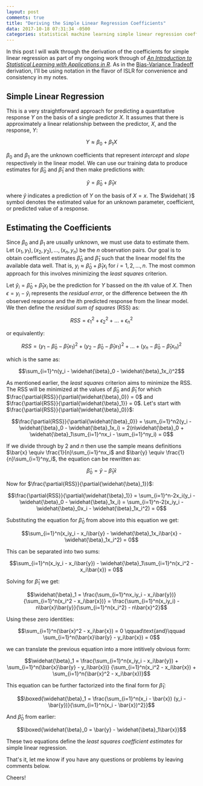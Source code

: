 ```yaml
---
layout: post
comments: true
title: "Deriving the Simple Linear Regression Coefficients"
data: 2017-10-18 07:31:34 -0500
categories: statistical machine learning simple linear regression coefficients derivation ISLR
---
```


In this post I will walk through the derivation of the coefficients for
simple linear regression as part of my ongoing work through of
[*An Introduction to Statistical Learning with Applications in
R*](http://www-bcf.usc.edu/~gareth/ISL/). As in the [Bias-Variance
Tradeoff](https://tsansom.github.io/statistical/learning/mse/bias/variance/derive/2017/10/17/deriving-bias-variance-tradeoff.html) derivation, I'll be
using notation in the flavor of ISLR for convenience and consistency in my notes.  

## Simple Linear Regression
This is a very straightforward approach for predicting a quantitative
response $Y$ on the basis of a single predictor $X$. It assumes that there
is approximately a linear relationship between the predictor, $X$, and
the response, $Y$:  

$$Y \approx \beta_0 + \beta_1X$$  

$\beta_0$ and $\beta_1$ are the unknown coefficients that represent
*intercept* and *slope* respectively in the linear model. We can use
our training data to produce estimates for $\widehat{\beta}_0$ and
$\widehat{\beta}_1$ and then make predictions with:  

$$\widehat{y} = \widehat{\beta}_0 + \widehat{\beta}_1x$$  

where $\widehat{y}$ indicates a prediction of $Y$ on the basis of $X = x$.
The $\widehat{ }$ symbol denotes the estimated value for an unknown parameter,
coefficient, or predicted value of a response.  

## Estimating the Coefficients
Since $\beta_0$ and $\beta_1$ are usually unknown, we must use data to
estimate them. Let $(x_1, y_1), (x_2, y_2), ..., (x_n, y_n)$ be the $n$
observation pairs. Our goal is to obtain coefficient estimates
$\widehat{\beta}_0$ and $\widehat{\beta}_1$ such that the linear model fits
the available data well. That is, $y_i \approx \widehat{\beta}_0 +
\widehat{\beta}_1x_i$ for $i = 1, 2, ..., n$. The most common approach for
this involves minimizing the *least squares* criterion.  

Let $\widehat{y}_i = \widehat{\beta}_0 + \widehat{\beta}_1x_i$ be the
prediction for $Y$ bassed on the $i$th value of $X$. Then $\epsilon = y_i - \widehat{y}_i$ represents the *residual error*, or the difference
 between the $i$th observed response and the $i$th predicted response
 from the linear model. We then define the *residual sum of squares* (RSS)
 as:  

 $$RSS = \epsilon_1^2 + \epsilon_2^2 + ... + \epsilon_n^2$$  

or equivalently:  

$$RSS = (y_1 - \widehat{\beta}_0 - \widehat{\beta}_1x_1)^2 +
(y_2 - \widehat{\beta}_0 - \widehat{\beta}_1x_1)^2 + ... +
(y_n - \widehat{\beta}_0 - \widehat{\beta}_1x_n)^2$$  

which is the same as:  

$$\sum_{i=1}^n(y_i - \widehat{\beta}_0 - \widehat{\beta}_1x_i)^2$$  

As mentioned earlier, the *least squares* criterion aims to minimize the
RSS. The RSS will be minimized at the values of $\widehat{\beta}_0$ and
$\widehat{\beta}_1$ for which
$\frac{\partial{RSS}}{\partial{\widehat{\beta}_0}} = 0$ and
$\frac{\partial{RSS}}{\partial{\widehat{\beta}_1}} = 0$. Let's start with
$\frac{\partial{RSS}}{\partial{\widehat{\beta}_0}}$:  

$$\frac{\partial{RSS}}{\partial{\widehat{\beta}_0}} =
\sum_{i=1}^n2(y_i - \widehat{\beta}_0 - \widehat{\beta}_1x_i)
 = 2(n\widehat{\beta}_0 + \widehat{\beta}_1\sum_{i=1}^nx_i -
\sum_{i=1}^ny_i) = 0$$  

If we divide through by 2 and $n$ then use the sample means definitions
$\bar{x} \equiv \frac{1}{n}\sum_{i=1}^nx_i$ and
$\bar{y} \equiv \frac{1}{n}\sum_{i=1}^ny_i$, the equation can be rewritten
as:  

$$\widehat{\beta}_0 = \bar{y} - \widehat{\beta}_1\bar{x}$$  

Now for $\frac{\partial{RSS}}{\partial{\widehat{\beta}_1}}$:  

$$\frac{\partial{RSS}}{\partial{\widehat{\beta}_1}} =
\sum_{i=1}^n-2x_i(y_i - \widehat{\beta}_0 - \widehat{\beta}_1x_i) =
\sum_{i=1}^n-2(x_iy_i - \widehat{\beta}_0x_i - \widehat{\beta}_1x_i^2) =
0$$  

Substituting the equation for $\widehat{\beta}_0$ from above into this
equation we get:  

$$\sum_{i=1}^n(x_iy_i - x_i\bar{y} - \widehat{\beta}_1x_i\bar{x} -
\widehat{\beta}_1x_i^2) = 0$$  

This can be separated into two sums:  

$$\sum_{i=1}^n(x_iy_i - x_i\bar{y}) -
\widehat{\beta}_1\sum_{i=1}^n(x_i^2 - x_i\bar{x}) = 0$$

Solving for $\widehat{\beta}_1$ we get:  

$$\widehat{\beta}_1 =
\frac{\sum_{i=1}^nx_iy_i - x_i\bar{y})}{\sum_{i=1}^n(x_i^2 - x_i\bar{x})}
 = \frac{\sum_{i=1}^n(x_iy_i) - n\bar{x}\bar{y}}{\sum_{i=1}^n(x_i^2) -
n\bar{x}^2}$$  

Using these zero identities:  

$$\sum_{i=1}^n(\bar{x}^2 - x_i\bar{x}) = 0 \qquad\text{and}\qquad
\sum_{i=1}^n(\bar{x}\bar{y} - y_i\bar{x}) = 0$$  

we can translate the previous equation into a more intitively obvious
form:  

$$\widehat{\beta}_1 = \frac{\sum_{i=1}^n(x_iy_i - x_i\bar{y}) +
\sum_{i=1}^n(\bar{x}\bar{y} - y_i\bar{x})}
{\sum_{i=1}^n(x_i^2 - x_i\bar{x}) +
\sum_{i=1}^n(\bar{x}^2 - x_i\bar{x})}$$  

This equation can be further factorized into the final form for
$\widehat{\beta}_1$:  

$$\boxed{\widehat{\beta}_1 = \frac{\sum_{i=1}^n(x_i - \bar{x})
(y_i - \bar{y})}{\sum_{i=1}^n(x_i - \bar{x})^2}}$$  

And $\widehat{\beta}_0$ from earlier:  

$$\boxed{\widehat{\beta}_0 = \bar{y} - \widehat{\beta}_1\bar{x}}$$  

These two equations define the *least squares coefficient estimates* for
simple linear regression.

That's it, let me know if you have any questions or problems by leaving
comments below.

Cheers!
